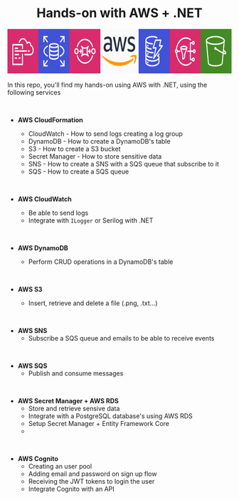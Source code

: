 <h1 style="text-align:center">Hands-on with AWS + .NET</h1>
<img src="aws-services.svg" width="100%" height="100px" />

In this repo, you'll find my hands-on using AWS with .NET, using the following services

<br />

-   **AWS CloudFormation**

    -   CloudWatch - How to send logs creating a log group
    -   DynamoDB - How to create a DynamoDB's table
    -   S3 - How to create a S3 bucket
    -   Secret Manager - How to store sensitive data
    -   SNS - How to create a SNS with a SQS queue that subscribe to it
    -   SQS - How to create a SQS queue

<br />

-   **AWS CloudWatch**

    -   Be able to send logs
    -   Integrate with `ILogger` or Serilog with .NET

<br />

-   **AWS DynamoDB**

    -   Perform CRUD operations in a DynamoDB's table

<br />

-   **AWS S3**

    -   Insert, retrieve and delete a file (.png, .txt...)

<br />

-   **AWS SNS**
    -   Subscribe a SQS queue and emails to be able to receive events

<br />

-   **AWS SQS**
    -   Publish and consume messages

<br />

-   **AWS Secret Manager + AWS RDS**
    -   Store and retrieve sensive data
    -   Integrate with a PostgreSQL database's using AWS RDS
    -   Setup Secret Manager + Entity Framework Core
      - 
<br />

-   **AWS Cognito**
    -   Creating an user pool 
    -   Adding email and password on sign up flow
    -   Receiving the JWT tokens to login the user
    -   Integrate Cognito with an API
